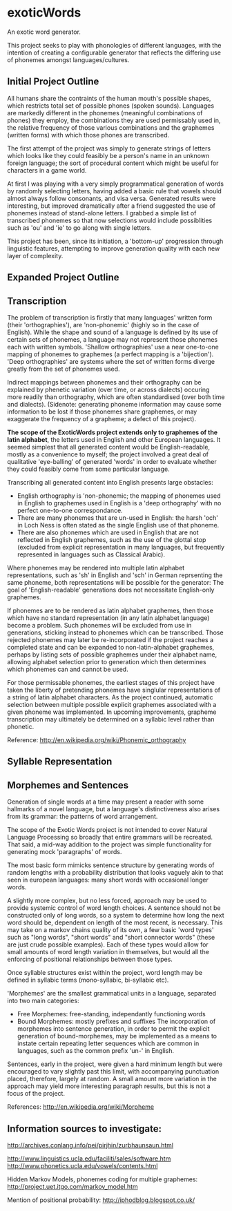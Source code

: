 exoticWords
===========

An exotic word generator.

This project seeks to play with phonologies of different languages, with the intention of creating a configurable generator that reflects the differing use of phonemes amongst languages/cultures.

<h2>Initial Project Outline</h2>

All humans share the contraints of the human mouth's possible shapes, which restricts total set of possible phones (spoken sounds). Languages are markedly different in the phonemes (meaningful combinations of phones) they employ, the combinations they are used permissably used in, the relative frequency of those various combinations and the graphemes (written forms) with which those phones are transcribed.

The first attempt of the project was simply to generate strings of letters which looks like they could feasibly be a person's name in an unknown foreign language; the sort of procedural content which might be useful for characters in a game world.

At first I was playing with a very simply programmatical generation of words by randomly selecting letters, having added a basic rule that vowels should almost always follow consonants, and visa versa. Generated results were interesting, but improved dramatically after a friend suggested the use of phonemes instead of stand-alone letters. I grabbed a simple list of transcribed phonemes so that now selections would include possiblities such as 'ou' and 'ie' to go along with single letters.

This project has been, since its initiation, a 'bottom-up' progression through linguistic features, attempting to improve generation quality with each new layer of complexity.

<h2>Expanded Project Outline</h2>



<h2>Transcription</h2>

The problem of transcription is firstly that many languages' written form (their 'orthographies'), are 'non-phonemic' (highly so in the case of English). While the shape and sound of a language is defined by its use of certain sets of phonemes, a language may not represent those phonemes each with written symbols. 'Shallow orthographies' use a near one-to-one mapping of phonemes to graphemes (a perfect mapping is a 'bijection'). 'Deep orthographies' are systems where the set of written forms diverge greatly from the set of phonemes used.

Indirect mappings between phonemes and their orthography can be explained by phenetic variation (over time, or across dialects) occuring more readily than orthography, which are often standardised (over both time and dialects). (Sidenote: generating phoneme information may cause some information to be lost if those phonemes share graphemes, or may exaggerate the frequency of a grapheme; a defect of this project).

**The scope of the ExoticWords project extends only to graphemes of the latin alphabet**, the letters used in English and other European languages. It seemed simplest that all generated content would be English-readable, mostly as a convenience to myself; the project involved a great deal of qualitative 'eye-balling' of generated 'words' in order to evaluate whether they could feasibly come from some particular language.

Transcribing all generated content into English presents large obstacles:
* English orthography is 'non-phonemic; the mapping of phonemes used in English to graphemes used in English is a 'deep orthography' with no perfect one-to-one correspondance. 
* There are many phonemes that are un-used in English: the harsh 'och' in Loch Ness is often stated as the single English use of that phoneme. 
* There are also phonemes which are used in English that are not reflected in English graphemes, such as the use of the glottal stop (excluded from explicit representation in many languages, but frequently represented in languages such as Classical Arabic).

Where phonemes may be rendered into multiple latin alphabet representations, such as 'sh' in English and 'sch' in German reprsenting the same phoneme, both representations will be possible for the generator: The goal of 'English-readable' generations does not necessitate English-only graphemes.

If phonemes are to be rendered as latin alphabet graphemes, then those which have no standard representation (in any latin alphabet language) become a problem. Such phonemes will be excluded from use in generations, sticking instead to phonemes which can be transcribed. Those rejected phonemes may later be re-incorporated if the project reaches a completed state and can be expanded to non-latin-alphabet graphemes, perhaps by listing sets of possible graphemes under their alphabet name, allowing alphabet selection prior to generation which then determines which phonemes can and cannot be used.

For those permissable phonemes, the earliest stages of this project have taken the liberty of pretending phonemes have singlular representations of a string of latin alphabet characters. As the project continued, automatic selection between multiple possible explicit graphemes associated with a given phoneme was implemented. In upcoming improvements, grapheme transcription may ultimately be determined on a syllabic level rather than phonetic.

Reference: 
http://en.wikipedia.org/wiki/Phonemic_orthography

<h2>Syllable Representation</h2>

<h2>Morphemes and Sentences</h2>

Generation of single words at a time may present a reader with some hallmarks of a novel language, but a language's distinctiveness also arises from its grammar: the patterns of word arrangement.

The scope of the Exotic Words project is not intended to cover Natural Language Processing so broadly that entire grammars will be recreated. That said, a mid-way addition to the project was simple functionality for generating mock 'paragraphs' of words.

The most basic form mimicks sentence structure by generating words of random lengths with a probability distribution that looks vaguely akin to that seen in european languages: many short words with occasional longer words.

A slightly more complex, but no less forced, approach may be used to provide systemic control of word length choices. A sentence should not be constructed only of long words, so a system to determine how long the next word should be, dependent on length of the most recent, is necessary. This may take on a markov chains quality of its own, a few basic 'word types' such as "long words", "short words" and "short connector words" (these are just crude possible examples). Each of these types would allow for small amounts of word length variation in themselves, but would all the enforcing of positional relationships between those types. 

Once syllable structures exist within the project, word length may be defined in syllabic terms (mono-syllabic, bi-syllabic etc).

'Morphemes' are the smallest grammatical units in a language, separated into two main categories:
* Free Morphemes: free-standing, independantly functioning words
* Bound Morphemes: mostly prefixes and suffixes
The incorporation of morphemes into sentence generation, in order to permit the explicit generation of bound-morphemes, may be implemented as a means to instate certain repeating letter sequences which are common in languages, such as the common prefix 'un-' in English.

Sentences, early in the project, were given a hard minimum length but were encouraged to vary slightly past this limit, with accompanying punctuation placed, therefore, largely at random. A small amount more variation in the approach may yield more interesting paragraph results, but this is not a focus of the project.

References: 
http://en.wikipedia.org/wiki/Morpheme

<h2>Information sources to investigate:</h2>

http://archives.conlang.info/pei/pirjhin/zurbhaunsaun.html

http://www.linguistics.ucla.edu/faciliti/sales/software.htm
http://www.phonetics.ucla.edu/vowels/contents.html

Hidden Markov Models, phonemes coding for multiple graphemes:
http://project.uet.itgo.com/markov_model.htm

Mention of positional probability:
http://iphodblog.blogspot.co.uk/ 
